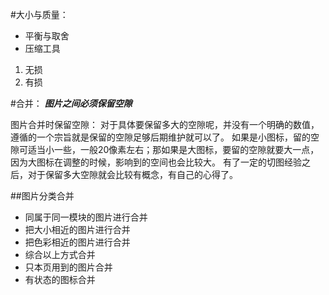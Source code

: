 #大小与质量：
* 平衡与取舍
* 压缩工具
 1. 无损
 2. 有损

#合并：
***图片之间必须保留空隙***

图片合并时保留空隙：
 对于具体要保留多大的空隙呢，并没有一个明确的数值，遵循的一个宗旨就是保留的空隙足够后期维护就可以了。
 如果是小图标，留的空隙可适当小一些，一般20像素左右；那如果是大图标，要留的空隙就要大一点，因为大图标在调整的时候，影响到的空间也会比较大。
 有了一定的切图经验之后，对于保留多大空隙就会比较有概念，有自己的心得了。

##图片分类合并
* 同属于同一模块的图片进行合并
* 把大小相近的图片进行合并
* 把色彩相近的图片进行合并
* 综合以上方式合并
* 只本页用到的图片合并
* 有状态的图标合并
